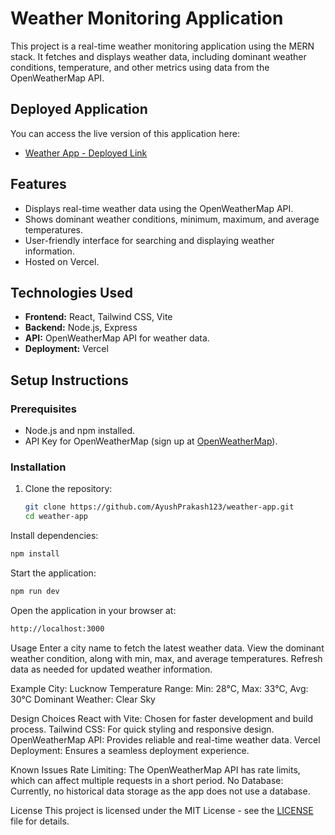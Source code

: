# Weather Monitoring Application

This project is a real-time weather monitoring application using the MERN stack. It fetches and displays weather data, including dominant weather conditions, temperature, and other metrics using data from the OpenWeatherMap API.

## Deployed Application

You can access the live version of this application here:
- [Weather App - Deployed Link](https://weather-app-bay-alpha.vercel.app)

## Features

- Displays real-time weather data using the OpenWeatherMap API.
- Shows dominant weather conditions, minimum, maximum, and average temperatures.
- User-friendly interface for searching and displaying weather information.
- Hosted on Vercel.

## Technologies Used

- **Frontend:** React, Tailwind CSS, Vite
- **Backend:** Node.js, Express
- **API:** OpenWeatherMap API for weather data.
- **Deployment:** Vercel

## Setup Instructions

### Prerequisites

- Node.js and npm installed.
- API Key for OpenWeatherMap (sign up at [OpenWeatherMap](https://openweathermap.org/)).

### Installation

1. Clone the repository:
   ```bash
   git clone https://github.com/AyushPrakash123/weather-app.git
   cd weather-app

Install dependencies:

```bash
npm install
```

Start the application:
```bash
npm run dev
```

Open the application in your browser at:
```bash
http://localhost:3000
```

Usage
Enter a city name to fetch the latest weather data.
View the dominant weather condition, along with min, max, and average temperatures.
Refresh data as needed for updated weather information.

Example
City: Lucknow
Temperature Range: Min: 28°C, Max: 33°C, Avg: 30°C
Dominant Weather: Clear Sky

Design Choices
React with Vite: Chosen for faster development and build process.
Tailwind CSS: For quick styling and responsive design.
OpenWeatherMap API: Provides reliable and real-time weather data.
Vercel Deployment: Ensures a seamless deployment experience.

Known Issues
Rate Limiting: The OpenWeatherMap API has rate limits, which can affect multiple requests in a short period.
No Database: Currently, no historical data storage as the app does not use a database.

License
This project is licensed under the MIT License - see the [LICENSE](LICENSE) file for details.
